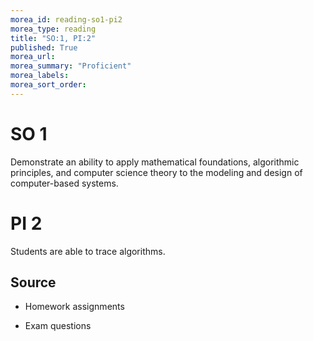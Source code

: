 ```yaml
---
morea_id: reading-so1-pi2
morea_type: reading
title: "SO:1, PI:2"
published: True
morea_url:
morea_summary: "Proficient"
morea_labels:
morea_sort_order:
---
```


# SO 1 

Demonstrate an ability to apply mathematical foundations, algorithmic principles, and computer science theory to the modeling and design of computer-based systems.

# PI 2

Students are able to trace algorithms.

## Source

* Homework assignments

* Exam questions